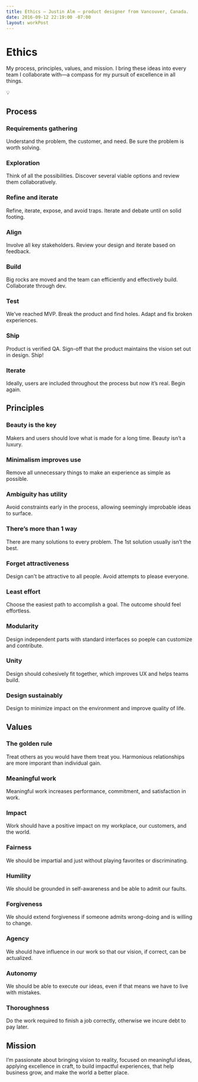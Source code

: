 ```yaml
---
title: Ethics — Justin Alm — product designer from Vancouver, Canada.
date: 2016-09-12 22:19:00 -07:00
layout: workPost
---
```


<div id="ethics" class="mw-700  bp1-u-textAlign-center  u-mar-auto  u-mar-b05">
    <h1 class="u-noMargin  u-mar-b01"><strong>Ethics</strong></h1>
    <p class="as-h3">My process, principles, values, and mission. I bring these ideas into every team I collaborate with—a compass for my pursuit of excellence in all things.</p>
    <p class="as-h3  bp1-u-textAlign-center  u-mar-b05">💡</p>
</div>

<div class="Grid  Grid--withGutters  u-pad-b05">
    <div class="Grid-cell  u-size1of4  u-textAlign-right">
        <h2 class="u-noMargin"><strong>Process</strong></h2>
    </div>
    <div class="Grid-cell  u-size3of4">
        <div class="Grid  Grid--withGutters">
            <div class="Grid-cell  u-size1of3">
                <h3 class="as-h5 u-noMargin  u-mar-b01"><strong>Requirements gathering</strong></h3>
                <p class="u-noMargin">Understand the problem, the customer, and need. Be sure the problem is worth solving.</p>
            </div>
            <div class="Grid-cell  u-size1of3">
                <h3 class="as-h5 u-noMargin  u-mar-b01"><strong>Exploration</strong></h3>
                <p class="u-noMargin">Think of all the possibilities. Discover several viable options and review them collaboratively.</p>
            </div>
            <div class="Grid-cell  u-size1of3">
                <h3 class="as-h5 u-noMargin  u-mar-b01"><strong>Refine and iterate</strong></h3>
                <p class="u-noMargin">Refine, iterate, expose, and avoid traps. Iterate and debate until on solid footing.</p>
            </div>
            <div class="Grid-cell  u-size1of3">
                <h3 class="as-h5 u-noMargin  u-mar-b01"><strong>Align</strong></h3>
                <p class="u-noMargin">Involve all key stakeholders. Review your design and iterate based on feedback.</p>
            </div>
            <div class="Grid-cell  u-size1of3">
                <h3 class="as-h5 u-noMargin  u-mar-b01"><strong>Build</strong></h3>
                <p class="u-noMargin">Big rocks are moved and the team can efficiently and effectively build. Collaborate through dev.</p>
            </div>
            <div class="Grid-cell  u-size1of3">
                <h3 class="as-h5 u-noMargin  u-mar-b01"><strong>Test</strong></h3>
                <p class="u-noMargin">We’ve reached MVP. Break the product and find holes. Adapt and fix broken experiences.</p>
            </div>
            <div class="Grid-cell  u-size1of3">
                <h3 class="as-h5 u-noMargin  u-mar-b01"><strong>Ship</strong></h3>
                <p class="u-noMargin">Product is verified QA. Sign-off that the product maintains the vision set out in design. Ship!</p>
            </div>
            <div class="Grid-cell  u-size1of3">
                <h3 class="as-h5 u-noMargin  u-mar-b01"><strong>Iterate</strong></h3>
                <p class="u-noMargin">Ideally, users are included throughout the process but now it’s real. Begin again.</p>
            </div>
        </div>
    </div>
</div>


<div class="Grid  Grid--withGutters  u-pad-t05  u-pad-b05">
    <div class="Grid-cell  u-size1of4  u-textAlign-right">
        <h2 class="u-noMargin"><strong>Principles</strong></h2>
    </div>
    <div class="Grid-cell  u-size3of4">
        <div class="Grid  Grid--withGutters">
            <div class="Grid-cell  u-size1of3">
                <h3 class="as-h5 u-noMargin  u-mar-b01"><strong>Beauty is the key</strong></h3>
                <p class="u-noMargin">Makers and users should love what is made for a long time. Beauty isn’t a luxury.</p>
            </div>
            <div class="Grid-cell  u-size1of3">
                <h3 class="as-h5 u-noMargin  u-mar-b01"><strong>Minimalism improves use</strong></h3>
                <p class="u-noMargin">Remove all unnecessary things to make an experience as simple as possible.</p>
            </div>
            <div class="Grid-cell  u-size1of3">
                <h3 class="as-h5 u-noMargin  u-mar-b01"><strong>Ambiguity has utility</strong></h3>
                <p class="u-noMargin">Avoid constraints early in the process, allowing seemingly improbable ideas to surface.</p>
            </div>
            <div class="Grid-cell  u-size1of3">
                <h3 class="as-h5 u-noMargin  u-mar-b01"><strong>There’s more than 1 way</strong></h3>
                <p class="u-noMargin">There are many solutions to every problem. The 1st solution usually isn’t the best.</p>
            </div>
            <div class="Grid-cell  u-size1of3">
                <h3 class="as-h5 u-noMargin  u-mar-b01"><strong>Forget attractiveness</strong></h3>
                <p class="u-noMargin">Design can't be attractive to all people. Avoid attempts to please everyone.</p>
            </div>
            <div class="Grid-cell  u-size1of3">
                <h3 class="as-h5 u-noMargin  u-mar-b01"><strong>Least effort</strong></h3>
                <p class="u-noMargin">Choose the easiest path to accomplish a goal. The outcome should feel effortless.</p>
            </div>
            <div class="Grid-cell  u-size1of3">
                <h3 class="as-h5 u-noMargin  u-mar-b01"><strong>Modularity</strong></h3>
                <p class="u-noMargin">Design independent parts with standard interfaces so poeple can customize and contribute.</p>
            </div>
            <div class="Grid-cell  u-size1of3">
                <h3 class="as-h5 u-noMargin  u-mar-b01"><strong>Unity</strong></h3>
                <p class="u-noMargin">Design should cohesively fit together, which improves UX and helps teams build.</p>
            </div>
            <div class="Grid-cell  u-size1of3">
                <h3 class="as-h5 u-noMargin  u-mar-b01"><strong>Design sustainably</strong></h3>
                <p class="u-noMargin">Design to minimize impact on the environment and improve quality of life.</p>
            </div>
        </div>
    </div>
</div>

<div class="Grid  Grid--withGutters  u-pad-t05  u-pad-b05">
    <div class="Grid-cell  u-size1of4  u-textAlign-right">
        <h2 class="u-noMargin"><strong>Values</strong></h2>
    </div>
    <div class="Grid-cell  u-size3of4">
        <div class="Grid  Grid--withGutters">
            <div class="Grid-cell  u-size1of3">
                <h3 class="as-h5 u-noMargin  u-mar-b01"><strong>The golden rule</strong></h3>
                <p class="u-noMargin">Treat others as you would have them treat you. Harmonious relationships are more imporant than individual gain.</p>
            </div>
            <div class="Grid-cell  u-size1of3">
                <h3 class="as-h5 u-noMargin  u-mar-b01"><strong>Meaningful work</strong></h3>
                <p class="u-noMargin">Meaningful work increases performance, commitment, and satisfaction in work.</p>
            </div>
            <div class="Grid-cell  u-size1of3">
                <h3 class="as-h5 u-noMargin  u-mar-b01"><strong>Impact</strong></h3>
                <p class="u-noMargin">Work should have a positive impact on my workplace, our customers, and the world.</p>
            </div>
            <div class="Grid-cell  u-size1of3">
                <h3 class="as-h5 u-noMargin  u-mar-b01"><strong>Fairness</strong></h3>
                <p class="u-noMargin">We should be impartial and just without playing favorites or discriminating.</p>
            </div>
            <div class="Grid-cell  u-size1of3">
                <h3 class="as-h5 u-noMargin  u-mar-b01"><strong>Humility</strong></h3>
                <p class="u-noMargin">We should be grounded in self-awareness and be able to admit our faults.</p>
            </div>
            <div class="Grid-cell  u-size1of3">
                <h3 class="as-h5 u-noMargin  u-mar-b01"><strong>Forgiveness</strong></h3>
                <p class="u-noMargin">We should extend forgiveness if someone admits wrong-doing and is willing to change.</p>
            </div>
            <div class="Grid-cell  u-size1of3">
                <h3 class="as-h5 u-noMargin  u-mar-b01"><strong>Agency</strong></h3>
                <p class="u-noMargin">We should have influence in our work so that our vision, if correct, can be actualized.</p>
            </div>
            <div class="Grid-cell  u-size1of3">
                <h3 class="as-h5 u-noMargin  u-mar-b01"><strong>Autonomy</strong></h3>
                <p class="u-noMargin">We should be able to execute our ideas, even if that means we have to live with mistakes.</p>
            </div>
            <div class="Grid-cell  u-size1of3">
                <h3 class="as-h5 u-noMargin  u-mar-b01"><strong>Thoroughness</strong></h3>
                <p class="u-noMargin">Do the work required to finish a job correctly, otherwise we incure debt to pay later.</p>
            </div>
        </div>
    </div>
</div>

<div class="Grid  Grid--withGutters  u-pad-t05">
    <div class="Grid-cell  u-size1of4  u-textAlign-right">
        <h2 class="u-noMargin"><strong>Mission</strong></h2>
    </div>
    <div class="Grid-cell  u-size3of4">
        <p class="as-h3  mw-900  u-noMargin">I’m passionate about bringing vision to reality, focused on meaningful ideas, applying excellence in craft, to build impactful experiences, that help business grow, and make the world a better place.</p>
    </div>
</div>